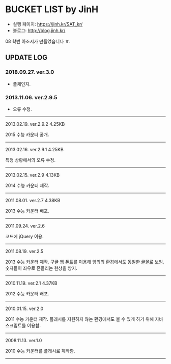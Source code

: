 # BUCKET LIST by JinH
- 실행 페이지: https://jinh.kr/SAT_kr/
- 블로그: http://blog.jinh.kr/

08 학번 아조시가 만들었습니다 ㅎ.

## UPDATE LOG

### 2018.09.27.  ver.3.0

- 풀체인지.

### 2013.11.06.  ver.2.9.5

- 오류 수정.

---------------------------------------------------------------------------------

2013.02.19.  ver.2.9.2	4.25KB

2015 수능 카운터 공개.

---------------------------------------------------------------------------------


2013.02.16.	ver.2.9.1	4.25KB

특정 상황에서의 오류 수정.

---------------------------------------------------------------------------------

2013.02.15.	ver.2.9		4.13KB

2014 수능 카운터 제작.

---------------------------------------------------------------------------------

2011.08.01.	ver.2.7		4.38KB

2013 수능 카운터 배포.

---------------------------------------------------------------------------------

2011.09.24.	ver.2.6

코드에 jQuery 이용.

---------------------------------------------------------------------------------

2011.08.19.	ver.2.5

2013 수능 카운터 제작.
구글 웹 폰트를 이용해 임의의 환경에서도 동일한 글꼴로 보임.
숫자들이 좌우로 흔들리는 현상을 방지.

---------------------------------------------------------------------------------

2010.11.19.	ver.2.1		4.37KB

2012 수능 카운터 배포.

---------------------------------------------------------------------------------

2010.01.15.	ver.2.0

2011 수능 카운터 제작.
플래시를 지원하지 않는 환경에서도 볼 수 있게 하기 위해 자바스크립트를 이용함.

---------------------------------------------------------------------------------

2008.11.13.	ver.1.0

2010 수능 카운터를 플래시로 제작함.

---------------------------------------------------------------------------------
